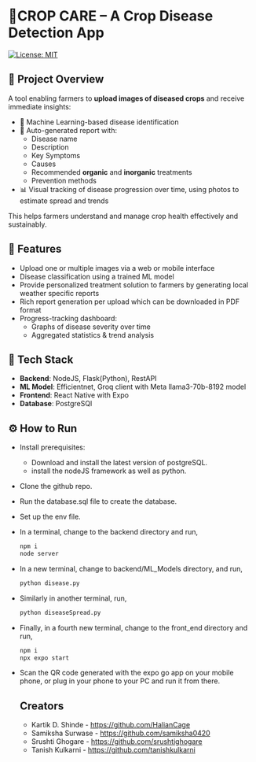 # 🌽CROP CARE – A Crop Disease Detection App

[![License: MIT](https://img.shields.io/badge/License-MIT‑blue.svg)](#license)

## 🚜 Project Overview
A tool enabling farmers to **upload images of diseased crops** and receive immediate insights:
- 🌱 Machine Learning-based disease identification  
- 📄 Auto-generated report with:
  - Disease name
  - Description
  - Key Symptoms
  - Causes  
  - Recommended **organic** and **inorganic** treatments
  - Prevention methods
- 📊 Visual tracking of disease progression over time, using photos to estimate spread and trends  

This helps farmers understand and manage crop health effectively and sustainably.

## 🔧 Features
- Upload one or multiple images via a web or mobile interface  
- Disease classification using a trained ML model
- Provide personalized treatment solution to farmers by generating local weather specific reports
- Rich report generation per upload which can be downloaded in PDF format  
- Progress-tracking dashboard:
  - Graphs of disease severity over time  
  - Aggregated statistics & trend analysis  

## 🧰 Tech Stack
- **Backend**: NodeJS, Flask(Python), RestAPI
- **ML Model**: Efficientnet, Groq client with Meta llama3-70b-8192 model
- **Frontend**: React Native with Expo  
- **Database**: PostgreSQl  

## ⚙️ How to Run
- Install prerequisites:
  - Download and install the latest version of postgreSQL.
  - install the nodeJS framework as well as python.
- Clone the github repo.
- Run the database.sql file to create the database.
- Set up the env file.
- In a terminal, change to the backend directory and run, 
   ```bash
   npm i
   node server
   ```
- In a new terminal, change to backend/ML_Models directory, and run,
  ```bash
  python disease.py
  ```
- Similarly in another terminal, run,
  ```bash
  python diseaseSpread.py
  ```
- Finally, in a fourth new terminal, change to the front_end directory and run,
  ```bash
  npm i
  npx expo start
  ```
- Scan the QR code generated with the expo go app on your mobile phone, or plug in your phone to your PC and run it from there.

  ## Creators

  - Kartik D. Shinde - https://github.com/HalianCage
  - Samiksha Surwase - https://github.com/samiksha0420
  - Srushti Ghogare - https://github.com/srushtighogare
  - Tanish Kulkarni - https://github.com/tanishkulkarni
  
